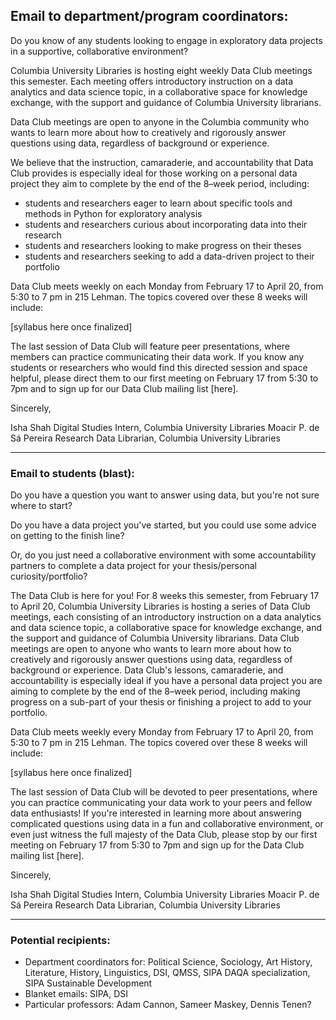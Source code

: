 ## Email to department/program coordinators:

Do you know of any students looking to engage in exploratory data projects in a supportive, collaborative environment?  
  
Columbia University Libraries is hosting eight weekly Data Club meetings this semester. Each meeting offers introductory instruction on a data analytics and data science topic, in a collaborative space for knowledge exchange, with the support and guidance of Columbia University librarians. 

Data Club meetings are open to anyone in the Columbia community who wants to learn more about how to creatively and rigorously answer questions using data, regardless of background or experience. 

We believe that the instruction, camaraderie, and accountability that Data Club provides is especially ideal for those working on a personal data project they aim to complete by the end of the 8–week period, including:  

* students and researchers eager to learn about specific tools and methods in Python for exploratory analysis
* students and researchers curious about incorporating data into their research
* students and researchers looking to make progress on their theses
* students and researchers seeking to add a data-driven project to their portfolio

Data Club meets weekly on each Monday from February 17 to April 20, from 5:30 to 7 pm in 215 Lehman. The topics covered over these 8 weeks will include:  

[syllabus here once finalized]  
  
The last session of Data Club will feature peer presentations, where members can practice communicating their data work. If you know any students or researchers who would find this directed session and space helpful, please direct them to our first meeting on February 17 from 5:30 to 7pm and to sign up for our Data Club mailing list [here].  
  
  
Sincerely,  

Isha Shah
Digital Studies Intern, Columbia University Libraries
Moacir P. de Sá Pereira
Research Data Librarian, Columbia University Libraries
  
_____

  
### Email to students (blast):
  
Do you have a question you want to answer using data, but you're not sure where to start?

Do you have a data project you've started, but you could use some advice on getting to the finish line? 

Or, do you just need a collaborative environment with some accountability partners to complete a data project for your thesis/personal curiosity/portfolio?  
  
The Data Club is here for you! For 8 weeks this semester, from February 17 to April 20, Columbia University Libraries is hosting a series of Data Club meetings, each consisting of an introductory instruction on a data analytics and data science topic, a collaborative space for knowledge exchange, and the support and guidance of Columbia University librarians. Data Club meetings are open to anyone who wants to learn more about how to creatively and rigorously answer questions using data, regardless of background or experience. Data Club's lessons, camaraderie, and accountability is especially ideal if you have a personal data project you are aiming to complete by the end of the 8–week period, including making progress on a sub-part of your thesis or finishing a project to add to your portfolio.  
  
Data Club meets weekly every Monday from February 17 to April 20, from 5:30 to 7 pm in 215 Lehman. The topics covered over these 8 weeks will include:  
  
[syllabus here once finalized]  
  
The last session of Data Club will be devoted to peer presentations, where you can practice communicating your data work to your peers and fellow data enthusiasts! If you're interested in learning more about answering complicated questions using data in a fun and collaborative environment, or even just witness the full majesty of the Data Club, please stop by our first meeting on February 17 from 5:30 to 7pm and sign up for the Data Club mailing list [here].  
  
  
Sincerely,   
  
Isha Shah
Digital Studies Intern, Columbia University Libraries
Moacir P. de Sá Pereira
Research Data Librarian, Columbia University Libraries  
_____

### Potential recipients:

- Department coordinators for: Political Science, Sociology, Art History, Literature, History, Linguistics, DSI, QMSS, SIPA DAQA specialization, SIPA Sustainable Development
- Blanket emails: SIPA, DSI
- Particular professors: Adam Cannon, Sameer Maskey, Dennis Tenen?
